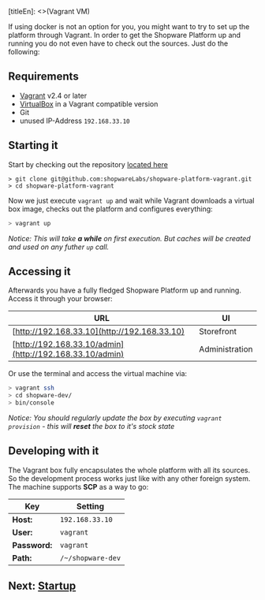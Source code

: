 [titleEn]: <>(Vagrant VM)

If using docker is not an option for you, you might want to try to set up the platform through Vagrant. In order to get the Shopware Platform up and running you do not even have to check out the sources. Just do the following:

## Requirements

* [Vagrant](https://www.vagrantup.com/) v2.4 or later
* [VirtualBox](https://www.virtualbox.org/) in a Vagrant compatible version
* Git
* unused IP-Address `192.168.33.10`

## Starting it

Start by checking out the repository [located here](https://github.com/shopwareLabs/shopware-platform-vagrant)

```
> git clone git@github.com:shopwareLabs/shopware-platform-vagrant.git
> cd shopware-platform-vagrant
```

Now we just execute `vagrant up` and wait while Vagrant downloads a virtual box image, checks out the platform and configures everything:

```bash
> vagrant up
```

*Notice: This will take **a while** on first execution. But caches will be created and used on any futher `up` call.*

## Accessing it

Afterwards you have a fully fledged Shopware Platform up and running. Access it through your browser:

URL | UI
---- | --------
[http://192.168.33.10](http://192.168.33.10) | Storefront 
[http://192.168.33.10/admin](http://192.168.33.10/admin) | Administration

Or use the terminal and access the virtual machine via:

```bash
> vagrant ssh
> cd shopware-dev/
> bin/console
``` 

*Notice: You should regularly update the box by executing `vagrant provision` - this will **reset** the box to it's stock state*

## Developing with it

The Vagrant box fully encapsulates the whole platform with all its sources. So the development process works just like with any other foreign system. The machine supports **SCP** as a way to go:

Key |  Setting
----------|----------
**Host:** | `192.168.33.10`
**User:**  | `vagrant`
**Password:** | `vagrant`
**Path:** | `/~/shopware-dev`

## Next: [Startup](./../30-startup-guide/__categoryInfo.md)
